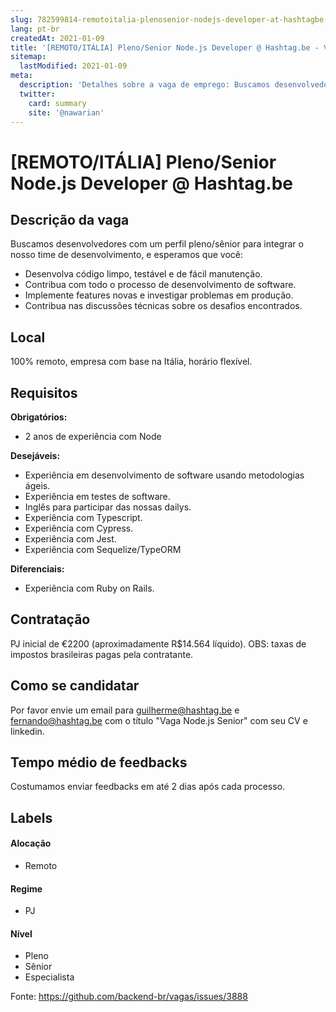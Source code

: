 ```yaml
---
slug: 782599814-remotoitalia-plenosenior-nodejs-developer-at-hashtagbe
lang: pt-br
createdAt: 2021-01-09
title: '[REMOTO/ITÁLIA] Pleno/Senior Node.js Developer @ Hashtag.be - Vaga de Emprego'
sitemap:
  lastModified: 2021-01-09
meta:
  description: 'Detalhes sobre a vaga de emprego: Buscamos desenvolvedores com um perfil pleno/sênior para integrar o nosso time de desenvolvimento, e esperamos que você: - Desenvolva código limpo, testável e de fácil manutenção. - Contribua com todo o processo de desenvolvimento de software. - Implemente features novas e investigar problemas em produção. - Contribua nas discussões técnicas sobre os desafios encontrados.'
  twitter:
    card: summary
    site: '@nawarian'
---
```


# [REMOTO/ITÁLIA] Pleno/Senior Node.js Developer @ Hashtag.be

## Descrição da vaga

Buscamos desenvolvedores com um perfil pleno/sênior para integrar o nosso time de desenvolvimento, e esperamos que você:

- Desenvolva código limpo, testável e de fácil manutenção.
- Contribua com todo o processo de desenvolvimento de software.
- Implemente features novas e investigar problemas em produção.
- Contribua nas discussões técnicas sobre os desafios encontrados.

## Local

100% remoto, empresa com base na Itália, horário flexível.

## Requisitos

**Obrigatórios:**
- 2 anos de experiência com Node

**Desejáveis:**
- Experiência em desenvolvimento de software usando metodologias ágeis.
- Experiência em testes de software.
- Inglês para participar das nossas dailys.
- Experiência com Typescript.
- Experiência com Cypress.
- Experiência com Jest.
- Experiência com Sequelize/TypeORM

**Diferenciais:**
- Experiência com Ruby on Rails.

## Contratação

PJ inicial de €2200 (aproximadamente R$14.564 líquido).
OBS: taxas de impostos brasileiras pagas pela contratante.

## Como se candidatar

Por favor envie um email para guilherme@hashtag.be e fernando@hashtag.be com o título "Vaga Node.js Senior" com seu CV e linkedin.

## Tempo médio de feedbacks

Costumamos enviar feedbacks em até 2 dias após cada processo.

## Labels

#### Alocação
- Remoto

#### Regime
- PJ

#### Nível
- Pleno
- Sênior
- Especialista




Fonte: https://github.com/backend-br/vagas/issues/3888